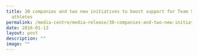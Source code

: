 ```yaml
---
title: 30 companies and two new initiatives to boost support for Team Singapore
  athletes
permalink: /media-centre/media-release/30-companies-and-two-new-initiatives-to-boost-support-for-team-singapore/
date: 2016-01-13
layout: post
description: ""
image: ""
---
```

